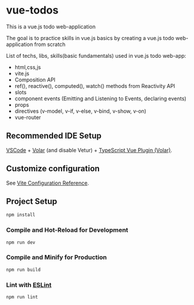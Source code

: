 # vue-todos

This is a vue.js todo web-application

The goal is to practice skills in vue.js basics by creating a vue.js todo web-application from scratch

List of techs, libs, skills(basic fundamentals) used in vue.js todo web-app:

<ul>
        <li>html,css,js</li>
        <li>vite.js</li>
        <li>Composition API</li>
        <li>ref(), reactive(), computed(), watch() methods from Reactivity API</li>
        <li>slots</li>
        <li>component events (Emitting and Listening to Events, declaring events)</li>
        <li>props</li>
        <li>directives (v-model, v-if, v-else, v-bind, v-show, v-on)</li>
        <li>vue-router</li>
</ul>

## Recommended IDE Setup

[VSCode](https://code.visualstudio.com/) + [Volar](https://marketplace.visualstudio.com/items?itemName=Vue.volar) (and disable Vetur) + [TypeScript Vue Plugin (Volar)](https://marketplace.visualstudio.com/items?itemName=Vue.vscode-typescript-vue-plugin).

## Customize configuration

See [Vite Configuration Reference](https://vitejs.dev/config/).

## Project Setup

```sh
npm install
```

### Compile and Hot-Reload for Development

```sh
npm run dev
```

### Compile and Minify for Production

```sh
npm run build
```

### Lint with [ESLint](https://eslint.org/)

```sh
npm run lint
```
